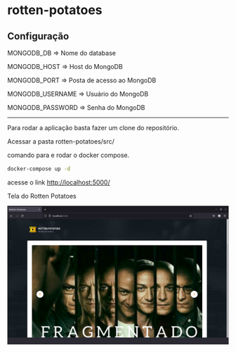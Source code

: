 # rotten-potatoes

## Configuração

MONGODB_DB => Nome do database

MONGODB_HOST => Host do MongoDB

MONGODB_PORT => Posta de acesso ao MongoDB

MONGODB_USERNAME => Usuário do MongoDB

MONGODB_PASSWORD => Senha do MongoDB

---

Para rodar a aplicação basta fazer um clone do repositório.

Acessar a pasta rotten-potatoes/src/

comando para e rodar o docker compose.

```bash
docker-compose up -d
```
acesse o link <http://localhost:5000/>

Tela do Rotten Potatoes

![rotten-potatoes](https://github.com/edemirtoldo/rotten-potatoes/blob/main/img/rotten-potatoes.png)


